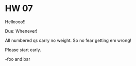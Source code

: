 # HW 07
Helloooo!!

Due: Whenever!

All numbered qs carry no weight. So no fear getting em wrong! 

Please start early.

-foo and bar
